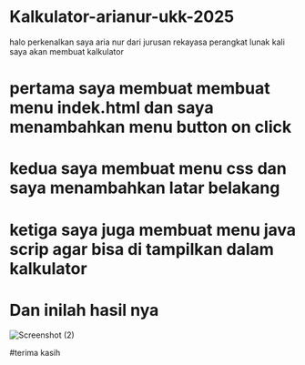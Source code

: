 # Kalkulator-arianur-ukk-2025
halo perkenalkan saya aria nur dari jurusan rekayasa perangkat lunak kali saya akan membuat  kalkulator
# pertama saya membuat membuat menu indek.html dan saya menambahkan menu button on click

# kedua saya membuat menu css dan saya menambahkan latar belakang

# ketiga saya juga membuat menu java scrip agar bisa di tampilkan dalam kalkulator

# Dan inilah hasil nya
![Screenshot (2)](https://github.com/user-attachments/assets/9a6ad5bc-2daf-4a91-95cd-5e1d8255007a)

#terima kasih

